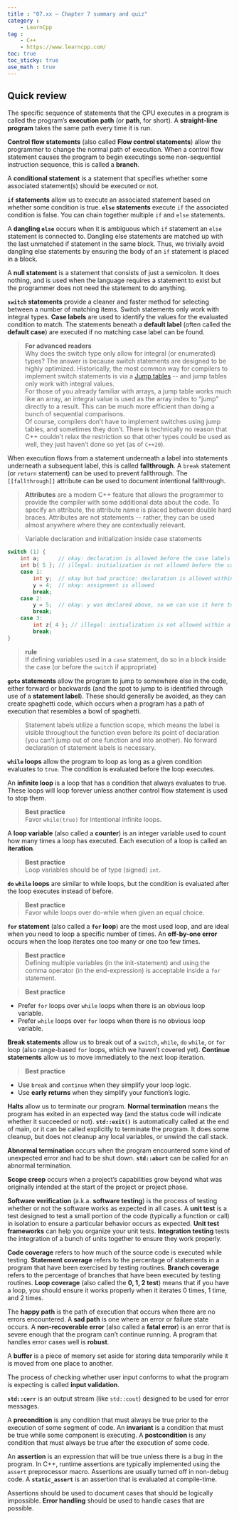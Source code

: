 ```yaml
---
title : "07.xx — Chapter 7 summary and quiz"
category :
    - LearnCpp
tag : 
    - C++
    - https://www.learncpp.com/
toc: true  
toc_sticky: true 
use_math : true
---
```





## Quick review

The specific sequence of statements that the CPU executes in a program is called the program’s **execution path** (or **path**, for short). A **straight-line program** takes the same path every time it is run.

**Control flow statements** (also called **Flow control statements**) allow the programmer to change the normal path of execution. When a control flow statement causes the program to begin executings some non-sequential instruction sequence, this is called a **branch**.

A **conditional statement** is a statement that specifies whether some associated statement(s) should be executed or not.

**`if` statements** allow us to execute an associated statement based on whether some condition is true. **`else` statements** execute `if` the associated condition is false. You can chain together multiple `if` and `else` statements.

A **dangling `else`** occurs when it is ambiguous which `if` statement an `else` statement is connected to. Dangling else statements are matched up with the last unmatched if statement in the same block. Thus, we trivially avoid dangling else statements by ensuring the body of an `if` statement is placed in a block.

A **null statement** is a statement that consists of just a semicolon. It does nothing, and is used when the language requires a statement to exist but the programmer does not need the statement to do anything.

**`switch` statements** provide a cleaner and faster method for selecting between a number of matching items. Switch statements only work with integral types. **Case labels** are used to identify the values for the evaluated condition to match. The statements beneath a **default label** (often called the **default case**) are executed if no matching case label can be found.

>**For advanced readers**  
Why does the switch type only allow for integral (or enumerated) types? The answer is because switch statements are designed to be highly optimized. Historically, the most common way for compilers to implement switch statements is via a [Jump tables](https://en.wikipedia.org/wiki/Branch_table) -- and jump tables only work with integral values.  
For those of you already familiar with arrays, a jump table works much like an array, an integral value is used as the array index to “jump” directly to a result. This can be much more efficient than doing a bunch of sequential comparisons.  
Of course, compilers don’t have to implement switches using jump tables, and sometimes they don’t. There is technically no reason that C++ couldn’t relax the restriction so that other types could be used as well, they just haven’t done so yet (as of `C++20`).

When execution flows from a statement underneath a label into statements underneath a subsequent label, this is called **fallthrough**. A `break` statement (or `return` statement) can be used to prevent fallthrough. The `[[fallthrough]]` attribute can be used to document intentional fallthrough.

>**Attributes** are a modern C++ feature that allows the programmer to provide the compiler with some additional data about the code. To specify an attribute, the attribute name is placed between double hard braces. Attributes are not statements -- rather, they can be used almost anywhere where they are contextually relevant.

>Variable declaration and initialization inside case statements  
```c++
switch (1) {
    int a;      // okay: declaration is allowed before the case labels
    int b{ 5 }; // illegal: initialization is not allowed before the case labels
    case 1:
        int y;  // okay but bad practice: declaration is allowed within a case
        y = 4;  // okay: assignment is allowed
        break;
    case 2:
        y = 5;  // okay: y was declared above, so we can use it here too
        break;
    case 3:
        int z{ 4 }; // illegal: initialization is not allowed within a case
        break;
}
```

>**rule**  
If defining variables used in a `case` statement, do so in a block inside the case (or before the `switch` if appropriate)

**`goto` statements** allow the program to jump to somewhere else in the code, either forward or backwards (and the spot to jump to is identified through use of a **statement label**). These should generally be avoided, as they can create spaghetti code, which occurs when a program has a path of execution that resembles a bowl of spaghetti.

>Statement labels utilize a function scope, which means the label is visible throughout the function even before its point of declaration (you can’t jump out of one function and into another). No forward declaration of statement labels is necessary.

**`while` loops** allow the program to loop as long as a given condition evaluates to `true`. The condition is evaluated before the loop executes.

An **infinite loop** is a loop that has a condition that always evaluates to true. These loops will loop forever unless another control flow statement is used to stop them.

>**Best practice**  
Favor `while(true)` for intentional infinite loops.

A **loop variable** (also called a **counter**) is an integer variable used to count how many times a loop has executed. Each execution of a loop is called an **iteration**.

>**Best practice**  
Loop variables should be of type (signed) `int`.

**`do` `while` loops** are similar to while loops, but the condition is evaluated after the loop executes instead of before.

>**Best practice**  
Favor while loops over do-while when given an equal choice.

**`for` statement** (also called a **`for` loop**) are the most used loop, and are ideal when you need to loop a specific number of times. An **off-by-one error** occurs when the loop iterates one too many or one too few times.

>**Best practice**  
Defining multiple variables (in the init-statement) and using the comma operator (in the end-expression) is acceptable inside a `for` statement.

>**Best practice**  
- Prefer `for` loops over `while` loops when there is an obvious loop variable.  
- Prefer `while` loops over `for` loops when there is no obvious loop variable.

**Break statements** allow us to break out of a `switch`, `while`, `do` `while`, or `for` loop (also range-based `for` loops, which we haven’t covered yet). **Continue statements** allow us to move immediately to the next loop iteration.

>**Best practice**  
- Use `break` and `continue` when they simplify your loop logic.  
- Use **early returns** when they simplify your function’s logic.

**Halts** allow us to terminate our program. **Normal termination** means the program has exited in an expected way (and the status code will indicate whether it succeeded or not). **`std::exit()`** is automatically called at the end of main, or it can be called explicitly to terminate the program. It does some cleanup, but does not cleanup any local variables, or unwind the call stack.

**Abnormal termination** occurs when the program encountered some kind of unexpected error and had to be shut down. **`std::abort`** can be called for an abnormal termination.

**Scope creep** occurs when a project’s capabilities grow beyond what was originally intended at the start of the project or project phase.

**Software verification** (a.k.a. **software testing**) is the process of testing whether or not the software works as expected in all cases. A **unit test** is a test designed to test a small portion of the code (typically a function or call) in isolation to ensure a particular behavior occurs as expected. **Unit test frameworks** can help you organize your unit tests. **Integration testing** tests the integration of a bunch of units together to ensure they work properly.

**Code coverage** refers to how much of the source code is executed while testing. **Statement coverage** refers to the percentage of statements in a program that have been exercised by testing routines. **Branch coverage** refers to the percentage of branches that have been executed by testing routines. **Loop coverage** (also called the **0, 1, 2 test**) means that if you have a loop, you should ensure it works properly when it iterates 0 times, 1 time, and 2 times.

The **happy path** is the path of execution that occurs when there are no errors encountered. A **sad path** is one where an error or failure state occurs. A **non-recoverable error** (also called a **fatal error**) is an error that is severe enough that the program can’t continue running. A program that handles error cases well is **robust**.

A **buffer** is a piece of memory set aside for storing data temporarily while it is moved from one place to another.

The process of checking whether user input conforms to what the program is expecting is called **input validation**.

**`std::cerr`** is an output stream (like `std::cout`) designed to be used for error messages.

A **precondition** is any condition that must always be true prior to the execution of some segment of code. An **invariant** is a condition that must be true while some component is executing. A **postcondition** is any condition that must always be true after the execution of some code.

An **assertion** is an expression that will be true unless there is a bug in the program. In C++, runtime assertions are typically implemented using the `assert` preprocessor macro. Assertions are usually turned off in non-debug code. A **`static_assert`** is an assertion that is evaluated at compile-time.

Assertions should be used to document cases that should be logically impossible. **Error handling** should be used to handle cases that are possible.